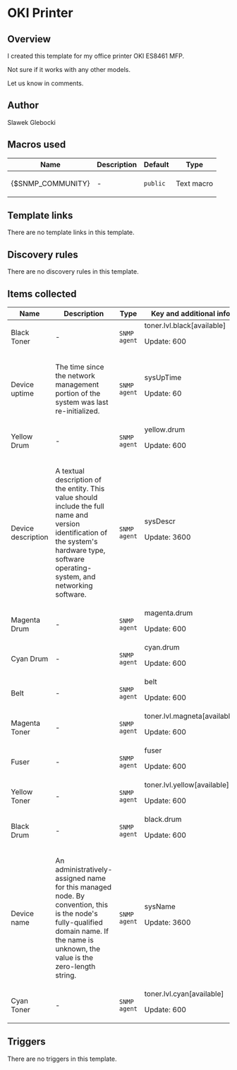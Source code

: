 # OKI Printer

## Overview

I created this template for my office printer OKI ES8461 MFP.


Not sure if it works with any other models.


Let us know in comments.



## Author

Slawek Glebocki

## Macros used

|Name|Description|Default|Type|
|----|-----------|-------|----|
|{$SNMP_COMMUNITY}|<p>-</p>|`public`|Text macro|
## Template links

There are no template links in this template.

## Discovery rules

There are no discovery rules in this template.

## Items collected

|Name|Description|Type|Key and additional info|
|----|-----------|----|----|
|Black Toner|<p>-</p>|`SNMP agent`|toner.lvl.black[available]<p>Update: 600</p>|
|Device uptime|<p>The time since the network management portion of the system was last re-initialized.</p>|`SNMP agent`|sysUpTime<p>Update: 60</p>|
|Yellow Drum|<p>-</p>|`SNMP agent`|yellow.drum<p>Update: 600</p>|
|Device description|<p>A textual description of the entity. This value should include the full name and version identification of the system's hardware type, software operating-system, and networking software.</p>|`SNMP agent`|sysDescr<p>Update: 3600</p>|
|Magenta Drum|<p>-</p>|`SNMP agent`|magenta.drum<p>Update: 600</p>|
|Cyan Drum|<p>-</p>|`SNMP agent`|cyan.drum<p>Update: 600</p>|
|Belt|<p>-</p>|`SNMP agent`|belt<p>Update: 600</p>|
|Magenta Toner|<p>-</p>|`SNMP agent`|toner.lvl.magneta[available]<p>Update: 600</p>|
|Fuser|<p>-</p>|`SNMP agent`|fuser<p>Update: 600</p>|
|Yellow Toner|<p>-</p>|`SNMP agent`|toner.lvl.yellow[available]<p>Update: 600</p>|
|Black Drum|<p>-</p>|`SNMP agent`|black.drum<p>Update: 600</p>|
|Device name|<p>An administratively-assigned name for this managed node. By convention, this is the node's fully-qualified domain name. If the name is unknown, the value is the zero-length string.</p>|`SNMP agent`|sysName<p>Update: 3600</p>|
|Cyan Toner|<p>-</p>|`SNMP agent`|toner.lvl.cyan[available]<p>Update: 600</p>|
## Triggers

There are no triggers in this template.

